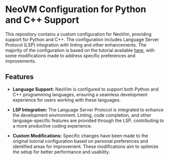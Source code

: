 # NeoVM Configuration for Python and C++ Support

This repository contains a custom configuration for NeoVim, providing support for Python and C++. The configuration includes Language Server Protocol (LSP) integration with linting and other enhancements. The majority of the configuration is based on the tutorial available [here](https://www.youtube.com/watch?v=NL8D8EkphUw), with some modifications made to address specific preferences and improvements.

## Features

- **Language Support:** NeoVim is configured to support both Python and C++ programming languages, ensuring a seamless development experience for users working with these languages.

- **LSP Integration:** The Language Server Protocol is integrated to enhance the development environment. Linting, code completion, and other language-specific features are provided through the LSP, contributing to a more productive coding experience.

- **Custom Modifications:** Specific changes have been made to the original tutorial configuration based on personal preferences and identified areas for improvement. These modifications aim to optimize the setup for better performance and usability.


